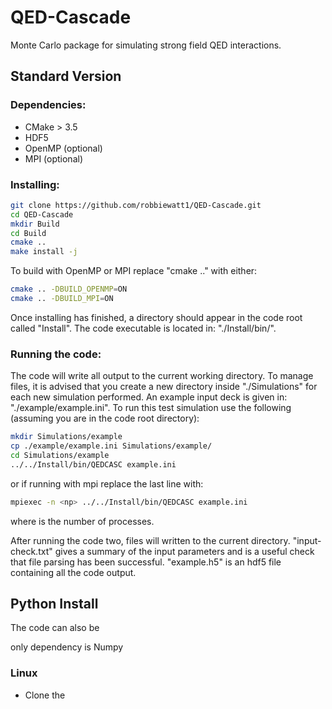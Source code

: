 # QED-Cascade

Monte Carlo package for simulating strong field QED interactions.

## Standard Version

### Dependencies:
* CMake > 3.5
* HDF5
* OpenMP (optional)
* MPI (optional)

### Installing:

```bash
git clone https://github.com/robbiewatt1/QED-Cascade.git
cd QED-Cascade
mkdir Build
cd Build
cmake ..
make install -j
```

To build with OpenMP or MPI replace "cmake .." with either:
```bash
cmake .. -DBUILD_OPENMP=ON
cmake .. -DBUILD_MPI=ON
```
Once installing has finished, a directory should appear in the code root called "Install". The code executable is located in: "./Install/bin/".

### Running the code:

The code will write all output to the current working directory. To manage files, it is advised that you create a new directory inside "./Simulations" for each new simulation performed. An example input deck is given in: "./example/example.ini". To run this test simulation use the following (assuming you are in the code root directory):

```bash
mkdir Simulations/example
cp ./example/example.ini Simulations/example/
cd Simulations/example
../../Install/bin/QEDCASC example.ini
````
or if running with mpi replace the last line with:
```bash
mpiexec -n <np> ../../Install/bin/QEDCASC example.ini

```
where <np> is the number of processes.

After running the code two, files will written to the current directory. "input-check.txt" gives a summary of the input parameters and is a useful check that file parsing has been successful. "example.h5" is an hdf5 file containing all the code output.


## Python Install

The code can also be 


only dependency is Numpy 

### Linux
* Clone the 